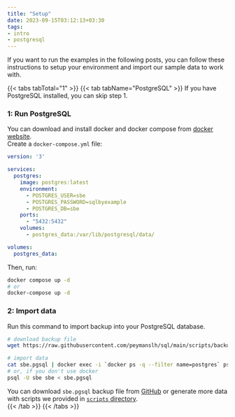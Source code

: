 ```yaml
---
title: "Setup"
date: 2023-09-15T03:12:13+03:30
tags:
- intro
- postgresql
---
```


If you want to run the examples in the following posts, you can 
follow these instructions to setup your environment and import 
our sample data to work with.

{{< tabs tabTotal="1" >}}
{{< tab tabName="PostgreSQL" >}}
If you have PostgreSQL installed, you can skip step 1.

### 1: Run PostgreSQL
You can download and install docker and docker compose from 
[docker website](https://www.docker.com/).  
Create a `docker-compose.yml` file:  
```yaml
version: '3'

services:
  postgres:
    image: postgres:latest
    environment:
      - POSTGRES_USER=sbe
      - POSTGRES_PASSWORD=sqlbyexample
      - POSTGRES_DB=sbe
    ports:
      - "5432:5432"
    volumes:
      - postgres_data:/var/lib/postgresql/data/

volumes:
  postgres_data:
```
Then, run:  
```bash
docker compose up -d
# or
docker-compose up -d
```

### 2: Import data
Run this command to import backup into your PostgreSQL database.
```bash
# download backup file
wget https://raw.githubusercontent.com/peymanslh/sql/main/scripts/backups/sbe.pgsql

# import data
cat sbe.pgsql | docker exec -i `docker ps -q --filter name=postgres` psql -U sbe sbe
# or, if you don't use docker
psql -U sbe sbe < sbe.pgsql
```
You can download `sbe.pgsql` backup file from [GitHub](https://github.com/peymanslh/sql/tree/main/scripts/backups) 
or generate more data with scripts we provided in [`scripts` directory](https://github.com/peymanslh/sql/tree/main/scripts).  
{{< /tab >}}
{{< /tabs >}}
